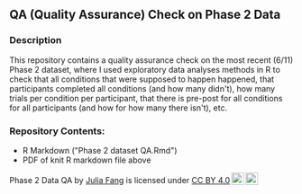 ## QA (Quality Assurance) Check on Phase 2 Data

### Description

This repository contains a quality assurance check on the most recent (6/11) Phase 2 dataset, where I used exploratory data analyses methods in R to check that all conditions that were supposed to happen happened, that participants completed all conditions (and how many didn't), how many trials per condition per participant, that there is pre-post for all conditions for all participants (and how for how many there isn't), etc. 

### Repository Contents:

- R Markdown ("Phase 2 dataset QA.Rmd") 
- PDF of knit R markdown file above

<p xmlns:cc="http://creativecommons.org/ns#" xmlns:dct="http://purl.org/dc/terms/"><span property="dct:title">Phase 2 Data QA</span> by <a rel="cc:attributionURL dct:creator" property="cc:attributionName" href="https://github.com/jufang22">Julia Fang</a> is licensed under <a href="https://creativecommons.org/licenses/by/4.0/?ref=chooser-v1" target="_blank" rel="license noopener noreferrer" style="display:inline-block;">CC BY 4.0<img style="height:22px!important;margin-left:3px;vertical-align:text-bottom;" src="https://mirrors.creativecommons.org/presskit/icons/cc.svg?ref=chooser-v1" alt=""><img style="height:22px!important;margin-left:3px;vertical-align:text-bottom;" src="https://mirrors.creativecommons.org/presskit/icons/by.svg?ref=chooser-v1" alt=""></a></p>